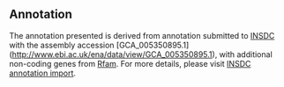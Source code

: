 
Annotation
----------

The annotation presented is derived from annotation submitted to
[INSDC](http://www.insdc.org) with the assembly accession [GCA\_005350895.1]
(http://www.ebi.ac.uk/ena/data/view/GCA_005350895.1),
with additional non-coding genes from
[Rfam](http://rfam.xfam.org/). For more details, please visit [INSDC
annotation import](http://ensemblgenomes.org/info/data/insdc_annotation).
